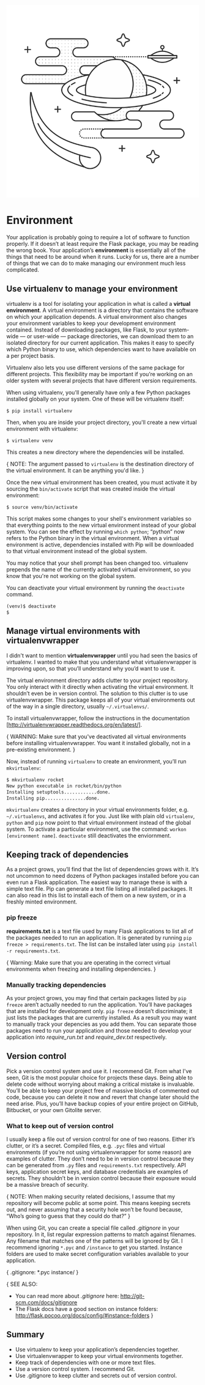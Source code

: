 ![Environment](images/3.png)

# Environment

Your application is probably going to require a lot of software to function properly. If it doesn’t at least require the Flask package, you may be reading the wrong book. Your application’s **environment** is essentially all of the things that need to be around when it runs. Lucky for us, there are a number of things that we can do to make managing our environment much less complicated.

## Use virtualenv to manage your environment

virtualenv is a tool for isolating your application in what is called a **virtual environment**. A virtual environment is a directory that contains the software on which your application depends. A virtual environment also changes your environment variables to keep your development environment contained. Instead of downloading packages, like Flask, to your system-wide — or user-wide — package directories, we can download them to an isolated directory for our current application. This makes it easy to specify which Python binary to use, which dependencies want to have available on a per project basis. 

Virtualenv also lets you use different versions of the same package for different projects. This flexibility may be important if you’re working on an older system with several projects that have different version requirements.

When using virtualenv, you'll generally have only a few Python packages installed globally on your system. One of these will be virtualenv itself:

```
$ pip install virtualenv
```

Then, when you are inside your project directory, you'll create a new virtual environment with virtualenv:

```
$ virtualenv venv
```

This creates a new directory where the dependencies will be installed.

{ NOTE: The argument passed to `virtualenv` is the destination directory of the virtual environment. It can be anything you'd like. }

Once the new virtual environment has been created, you must activate it by sourcing the `bin/activate` script that was created inside the virtual environment:

```
$ source venv/bin/activate
```

This script makes some changes to your shell's environment variables so that everything points to the new virtual environment instead of your global system. You can see the effect by running `which python`; “python” now refers to the Python binary in the virtual environment. When a virtual environment is active, dependencies installed with Pip will be downloaded to that virtual environment instead of the global system.

You may notice that your shell prompt has been changed too. virtualenv prepends the name of the currently activated virtual environment, so you know that you're not working on the global system.

You can deactivate your virtual environment by running the `deactivate` command.

```
(venv)$ deactivate
$
```

## Manage virtual environments with virtualenvwrapper

I didn't want to mention **virtualenvwrapper** until you had seen the basics of virtualenv. I wanted to make that you understand what virtualenvwrapper is improving upon, so that you’ll understand why you’d want to use it.

The virtual environment directory adds clutter to your project repository. You only interact with it directly when activating the virtual environment. It shouldn’t even be in version control. The solution to this clutter is to use virtualenvwrapper. This package keeps all of your virtual environments out of the way in a single directory, usually `~/.virtualenvs/`.

To install virtualenvwrapper, follow the instructions in the documentation [http://virtualenvwrapper.readthedocs.org/en/latest/].

{ WARNING: Make sure that you've deactivated all virtual environments before installing virtualenvwrapper. You want it installed globally, not in a pre-existing environment. }

Now, instead of running `virtualenv` to create an environment, you’ll run `mkvirtualenv`:

```
$ mkvirtualenv rocket
New python executable in rocket/bin/python
Installing setuptools............done.
Installing pip...............done.
```

`mkvirtualenv` creates a directory in your virtual environments folder, e.g. `~/.virtualenvs`, and activates it for you. Just like with plain old `virtualenv`, `python` and `pip` now point to that virtual environment instead of the global system. To activate a particular environment, use the command: `workon [environment name]`. `deactivate` still deactivates the enviornment.


## Keeping track of dependencies

As a project grows, you’ll find that the list of dependencies grows with it. It’s not uncommon to need dozens of Python packages installed before you can even run a Flask application. The easiest way to manage these is with a simple text file. Pip can generate a text file listing all installed packages. It can also read in this list to install each of them on a new system, or in a freshly minted environment.

### pip freeze

**requirements.txt** is a text file used by many Flask applications to list all of the packages needed to run an application. It is generated by running `pip freeze > requirements.txt`. The list can be installed later using `pip install -r requirements.txt`. 

{ Warning: Make sure that you are operating in the correct virtual environments when freezing and installing dependencies. }

### Manually tracking dependencies

As your project grows, you may find that certain packages listed by `pip freeze` aren’t actually needed to run the application. You’ll have packages that are installed for development only. `pip freeze` doesn’t discriminate; it just lists the packages that are currently installed. As a result you may want to manually track your depencies as you add them. You can separate those packages need to run your application and those needed to develop your application into *require_run.txt* and *require_dev.txt* respectively.


## Version control

Pick a version control system and use it. I recommend Git. From what I've seen, Git is the most popular choice for projects these days. Being able to delete code without worrying about making a critical mistake is invaluable. You’ll be able to keep your project free of massive blocks of commented out code, because you can delete it now and revert that change later should the need arise. Plus, you’ll have backup copies of your entire project on GitHub, Bitbucket, or your own Gitolite server.

### What to keep out of version control

I usually keep a file out of version control for one of two reasons. Either it’s clutter, or it’s a secret. Compiled files, e.g. `.pyc` files and virtual environments (if you’re not using virtualenvwrapper for some reason) are examples of clutter. They don’t need to be in version control because they can be generated from `.py` files and `requirements.txt` respectively. API keys, application secret keys, and database credentials are examples of secrets. They shouldn’t be in version control because their exposure would be a massive breach of security.

{ NOTE: When making security related decisions, I assume that my repository will become public at some point. This means keeping secrets out, and never assuming that a security hole won’t be found because, “Who’s going to guess that they could do that?” }

When using Git, you can create a special file called *.gitignore* in your repository. In it, list regular expression patterns to match against filenames. Any filename that matches one of the patterns will be ignored by Git. I recommend ignoring `*.pyc` and `/instance` to get you started. Instance folders are used to make secret configuration variables available to your application.

{ .gitignore:
*.pyc
instance/
}

{ SEE ALSO:
* You can read more about *.gitignore* here: http://git-scm.com/docs/gitignore
* The Flask docs have a good section on instance folders: http://flask.pocoo.org/docs/config/#instance-folders
}

## Summary

* Use virtualenv to keep your application’s dependencies together.
* Use virtualenvwrapper to keep your virtual environments together.
* Keep track of dependencies with one or more text files.
* Use a version control system. I recommend Git.
* Use .gitignore to keep clutter and secrets out of version control.
